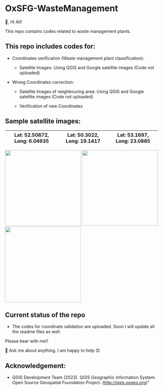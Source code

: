 # OxSFG-WasteManagement
 👋, Hi All!
 
This repo contains codes related to waste management plants.

## This repo includes codes for:

* Coordinates verification (Waste  management plant classification):

    * Satellite Images: Using QGIS and Google satellite images (Code not uploaded)

* Wrong Coordinates correction:

    * Satellite Images of neighbouring area: Using QGIS and Google satellite images (Code not uploaded)
    
    * Verification of new Coordinates
    
    
    
## Sample satellite images:

|Lat: 52.50872, Long: 6.04935 | Lat: 50.3022, Long: 19.1417  | Lat: 53.1697, Long: 23.0885  |
 :-----------------------: |:------------------------:| :---------------------:|


<img src="https://github.com/Oxford-Sustainable-Finance-Group/OxSFG-WasteManagement/blob/main/plant-classifcation/data/All-images/1253_52.50872_6.04935.png" width="250" height="250"/> <img src="https://github.com/Oxford-Sustainable-Finance-Group/OxSFG-WasteManagement/blob/main/plant-classifcation/data/All-images/1254_50.3022_19.1417.png" width="250" height="250"/> <img src="https://github.com/Oxford-Sustainable-Finance-Group/OxSFG-WasteManagement/blob/main/plant-classifcation/data/All-images/1256_53.1697_23.0885.png" width="250" height="250"/>



## Current status of the repo

 * The codes for coordinate validation are uploaded. Soon I will update all the readme files as well.

Please bear with me!!


 💬 Ask me about anything. I am happy to help :blush:
 
 
 ## Acknowledgement:
 
 * QGIS Development Team (2023). QGIS Geographic Information System. Open Source Geospatial Foundation Project. (http://qgis.osgeo.org)"




